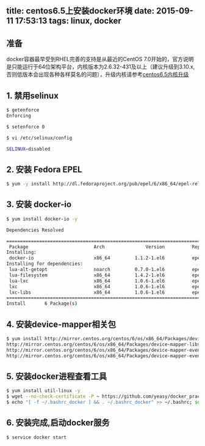 title: centos6.5上安装docker环境
date: 2015-09-11 17:53:13
tags: linux, docker
---
## 准备
docker容器最早受到RHEL完善的支持是从最近的CentOS 7.0开始的，官方说明是只能运行于64位架构平台，内核版本为2.6.32-431及以上（建议升级到3.10.x,否则低版本会出现各种各样莫名的问题），升级内核请参考[centos6.5内核升级](http://shareinto.github.io/2015/09/11/centos6-5-kernel-update/)

## 1. 禁用selinux
```bash
$ getenforce
Enforcing

$ setenforce 0

$ vi /etc/selinux/config

SELINUX=disabled
```

## 2. 安装 Fedora EPEL
```bash
$ yum -y install http://dl.fedoraproject.org/pub/epel/6/x86_64/epel-release-6-8.noarch.rpm
```

## 3. 安装 docker-io

```bash
$ yum install docker-io -y

Dependencies Resolved

===========================================================================================
 Package                        Arch               Version          Repository     Size
Installing:
 docker-io                      x86_64         1.1.2-1.el6          epel          4.5 M
Installing for dependencies:
 lua-alt-getopt                 noarch         0.7.0-1.el6          epel          6.9 k
 lua-filesystem                 x86_64         1.4.2-1.el6          epel           24 k
 lua-lxc                        x86_64         1.0.6-1.el6          epel           15 k
 lxc                            x86_64         1.0.6-1.el6          epel          120 k
 lxc-libs                       x86_64         1.0.6-1.el6          epel          248 k
===========================================================================================
Install       6 Package(s)
```

## 4. 安装device-mapper相关包
```bash
$ yum install http://mirror.centos.org/centos/6/os/x86_64/Packages/device-mapper-1.02.95-2.el6.x86_64.rpm 
http://mirror.centos.org/centos/6/os/x86_64/Packages/device-mapper-libs-1.02.95-2.el6.x86_64.rpm 
http://mirror.centos.org/centos/6/os/x86_64/Packages/device-mapper-event-1.02.95-2.el6.x86_64.rpm 
http://mirror.centos.org/centos/6/os/x86_64/Packages/device-mapper-event-libs-1.02.95-2.el6.x86_64.rpm
```

## 5. 安装docker进程查看工具

```bash
$ yum install util-linux -y
$ wget --no-check-certificate -P ~ https://github.com/yeasy/docker_practice/raw/master/_local/.bashrc_docker;
$ echo "[ -f ~/.bashrc_docker ] && . ~/.bashrc_docker" >> ~/.bashrc; source ~/.bashrc
```

## 6. 安装完成,启动docker服务
```bash
$ service docker start
```